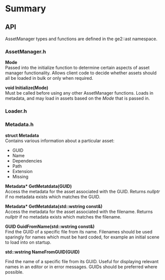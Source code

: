 # Summary

## API

AssetManager types and functions are defined in the ge2::ast namespace.

### AssetManager.h

**Mode**  
Passed into the initialize function to determine certain aspects of asset manager functionality. Allows client code to decide whether assets should all be loaded in bulk or only when required.

**void Initialize(Mode)**  
Must be called before using any other AssetManager functions. Loads in metadata, and may load in assets based on the *Mode* that is passed in.

### Loader.h



### Metadata.h

**struct Metadata**  
Contains various information about a particular asset:
 * GUID
 * Name
 * Dependencies
 * Path
 * Extension
 * Missing

**Metadata\* GetMetatdata(GUID)**  
Access the metadata for the asset associated with the GUID. Returns *nullptr* if no metadata exists which matches the GUID.

**Metadata\* GetMetatdata(std::wstring const&)**  
Access the metadata for the asset associated with the filename. Returns *nullptr* if no metadata exists which matches the filename.

**GUID GuidFromName(std::wstring const&)**  
Find the GUID of a specific file from its name. Filenames should be used sparingly for names which must be hard coded, for example an initial scene to load into on startup.

**std::wstring NameFromGUID(GUID)**  

Find the name of a specific file from its GUID. Useful for displaying relevant names in an editor or in error messages. GUIDs should be preferred where possible.

